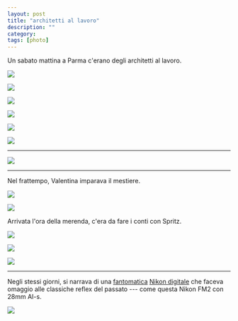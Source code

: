 ```yaml
---
layout: post
title: "architetti al lavoro"
description: ""
category: 
tags: [photo]
---
```



Un sabato mattina a Parma c'erano degli architetti al lavoro. 

![](/images/D6F0402.jpg)

![](/images/D6F0467.jpg)  

![](/images/D6F0454.jpg)  

![](/images/D6F0405.jpg)

![](/images/D6F0444.jpg)

![](/images/D6F0424.jpg)

- - -

![](/images/D6F0419.jpg)

- - -

Nel frattempo, Valentina imparava il mestiere.

![](/images/D6F0432.jpg)

![](/images/D6F0386.jpg)

Arrivata l'ora della merenda, c'era da fare i conti con Spritz.

![](/images/D6F0413.jpg)

![](/images/D6F0410.jpg)

![](/images/D6F0396.jpg)

- - -

Negli stessi giorni, si narrava di una [fantomatica](http://nikonrumors.com/2013/11/02/nikons-pure-photography-6-video-leaked.aspx/) [Nikon digitale](http://www.nikon.com/news/2013/1105_dslr_01.htm) che faceva omaggio alle classiche reflex del passato --- come questa Nikon FM2 con 28mm AI-s.

![](/images/D6F0473.jpg)

<!-- _Tutte le foto in alta risoluzione sono anche su flickr._ -->
